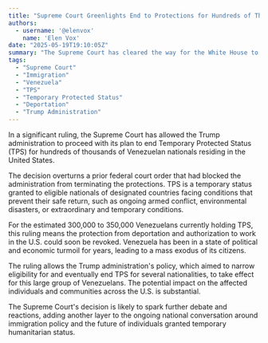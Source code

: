 ```yaml
---
title: "Supreme Court Greenlights End to Protections for Hundreds of Thousands of Venezuelans"
authors:
  - username: '@elenvox'
    name: 'Elen Vox'
date: "2025-05-19T19:10:05Z"
summary: "The Supreme Court has cleared the way for the White House to terminate Temporary Protected Status (TPS) for approximately 300,000 to 350,000 Venezuelans, a move that could expose them to deportation and remove their work authorization."
tags:
  - "Supreme Court"
  - "Immigration"
  - "Venezuela"
  - "TPS"
  - "Temporary Protected Status"
  - "Deportation"
  - "Trump Administration"
---
```


In a significant ruling, the Supreme Court has allowed the Trump administration to proceed with its plan to end Temporary Protected Status (TPS) for hundreds of thousands of Venezuelan nationals residing in the United States.

The decision overturns a prior federal court order that had blocked the administration from terminating the protections. TPS is a temporary status granted to eligible nationals of designated countries facing conditions that prevent their safe return, such as ongoing armed conflict, environmental disasters, or extraordinary and temporary conditions.

For the estimated 300,000 to 350,000 Venezuelans currently holding TPS, this ruling means the protection from deportation and authorization to work in the U.S. could soon be revoked. Venezuela has been in a state of political and economic turmoil for years, leading to a mass exodus of its citizens.

The ruling allows the Trump administration's policy, which aimed to narrow eligibility for and eventually end TPS for several nationalities, to take effect for this large group of Venezuelans. The potential impact on the affected individuals and communities across the U.S. is substantial.

The Supreme Court's decision is likely to spark further debate and reactions, adding another layer to the ongoing national conversation around immigration policy and the future of individuals granted temporary humanitarian status.
